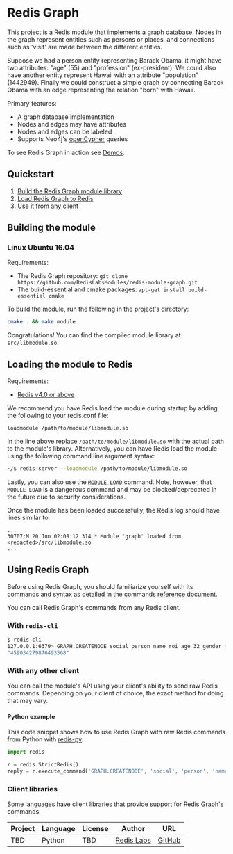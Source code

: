 # Redis Graph

This project is a Redis module that implements a graph database. Nodes in the graph represent entities such as persons or places, and connections such as 'visit' are made between the different entities.

Suppose we had a person entity representing Barack Obama, it might have two attributes: "age" (55) and "profession" (ex-president). We could also have another entity represent Hawaii with an attribute "population" (1442949). Finally we could construct a simple graph by connecting Barack Obama with an edge representing the relation "born" with Hawaii.

Primary features:

* A graph database implementation
* Nodes and edges may have attributes
* Nodes and edges can be labeled
* Supports Neo4j's [openCypher](http://www.opencypher.org/) queries

To see Redis Graph in action see [Demos](https://github.com/RedisLabsModules/redis-module-graph/tree/master/Demo).

## Quickstart

1. [Build the Redis Graph module library](#building-the-module)
2. [Load Redis Graph to Redis](#loading-the-module-to-redis)
3. [Use it from any client](#using-redis-graph)

## Building the module

### Linux Ubuntu 16.04

Requirements:

* The Redis Graph repository: `git clone https://github.com/RedisLabsModules/redis-module-graph.git`
* The build-essential and cmake packages: `apt-get install build-essential cmake`

To build the module, run the following in the project's directory:

```sh
cmake . && make module
```

Congratulations! You can find the compiled module library at `src/libmodule.so`.

## Loading the module to Redis

Requirements:

* [Redis v4.0 or above](https://redis.io/download)

We recommend you have Redis load the module during startup by adding the following to your redis.conf file:

```
loadmodule /path/to/module/libmodule.so
```

In the line above replace `/path/to/module/libmodule.so` with the actual path to the module's library. Alternatively, you can have Redis load the module using the following command line argument syntax:

```sh
~/$ redis-server --loadmodule /path/to/module/libmodule.so
```

Lastly, you can also use the [`MODULE LOAD`](http://redis.io/commands/module-load) command. Note, however, that `MODULE LOAD` is a dangerous command and may be blocked/deprecated in the future due to security considerations.

Once the module has been loaded successfully, the Redis log should have lines similar to:

```
...
30707:M 20 Jun 02:08:12.314 * Module 'graph' loaded from <redacted>/src/libmodule.so
...
```

## Using Redis Graph

Before using Redis Graph, you should familiarize yourself with its commands and syntax as detailed in the [commands reference](commands) document.

You can call Redis Graph's commands from any Redis client.

### With `redis-cli`

```sh
$ redis-cli
127.0.0.1:6379> GRAPH.CREATENODE social person name roi age 32 gender male status married
"459034279876493568"
```

### With any other client

You can call the module's API using your client's ability to send raw Redis commands. Depending on your client of choice, the exact method for doing that may vary.

#### Python example

This code snippet shows how to use Redis Graph with raw Redis commands from Python with [redis-py](https://github.com/andymccurdy/redis-py):

```python
import redis

r = redis.StrictRedis()
reply = r.execute_command('GRAPH.CREATENODE', 'social', 'person', 'name', 'roi', 'age', 32, 'gender', 'male', 'status', 'married')
```

### Client libraries

Some languages have client libraries that provide support for Redis Graph's commands:

| Project | Language | License | Author | URL |
| ------- | -------- | ------- | ------ | --- |
| TBD | Python | TBD | [Redis Labs](https://redislabs.com) | [GitHub](https://github.com/swilly22/redis-module-graph/tree/master/Demo/client) |
